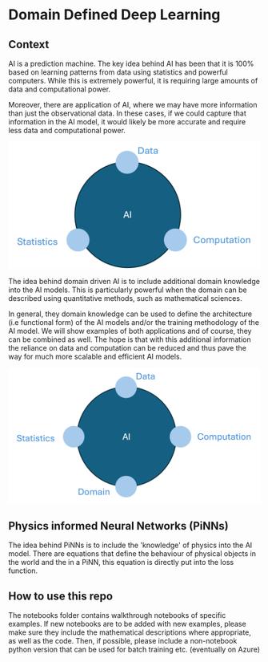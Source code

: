 # Domain Defined Deep Learning

## Context

AI is a prediction machine. The key idea behind AI has been that it is 100% based on learning patterns from data using statistics and powerful computers. While this is extremely powerful, it is requiring large amounts of data and computational power.

Moreover, there are application of AI, where we may have more information than just the observational data. In these cases, if we could capture that information in the AI model, it would likely be more accurate and require less data and computational power.

![The three dimensions of traditional AI](AI.png)

The idea behind domain driven AI is to include additional domain knowledge into the AI models. This is particularly powerful when the domain can be described using quantitative methods, such as mathematical sciences.

In general, they domain knowledge can be used to define the architecture (i.e functional form) of the AI models and/or the training methodology of the AI model. We will show examples of both applications and of course, they can be combined as well. The hope is that with this additional information the reliance on data and computation can be reduced and thus pave the way for much more scalable and efficient AI models.

![Adding the fourth dimension of domain](domAI.png)

## Physics informed Neural Networks (PiNNs)

The idea behind PiNNs is to include the 'knowledge' of physics into the AI model. There are equations that define the behaviour of physical objects in the world and the in a PiNN, this equation is directly put into the loss function. 

## How to use this repo

The notebooks folder contains walkthrough notebooks of specific examples. 
If new notebooks are to be added with new examples, please make sure they include the mathematical descriptions where appropriate, as well as the code.
Then, if possible, please include a non-notebook python version that can be used for batch training etc. (eventually on Azure)